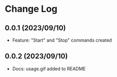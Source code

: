 # Change Log

## 0.0.1 (2023/09/10)

* Feature: "Start" and "Stop" commands created

## 0.0.2 (2023/09/10)

* Docs: usage.gif added to README
